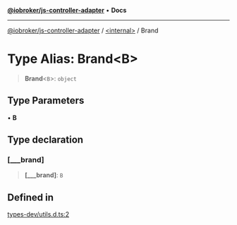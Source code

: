 [**@iobroker/js-controller-adapter**](../../README.md) • **Docs**

***

[@iobroker/js-controller-adapter](../../globals.md) / [\<internal\>](../README.md) / Brand

# Type Alias: Brand\<B\>

> **Brand**\<`B`\>: `object`

## Type Parameters

• **B**

## Type declaration

### \[\_\_\_brand\]

> **\[\_\_\_brand\]**: `B`

## Defined in

[types-dev/utils.d.ts:2](https://github.com/ioBroker/ioBroker.js-controller/blob/b499d83cda369ad8a77cd1584bbda2b5b44bf993/packages/types-dev/utils.d.ts#L2)
